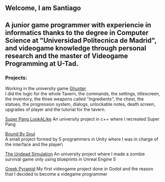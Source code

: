 ## Welcome, I am Santiago

A junior game programmer with experiencie in informatics thanks to the degree in Computer Science at "Universidad Politecnica de Madrid", and videogame knowledge through personal research and the master of Videogame Programming at U-Tad.
---
### Projects:

Working in the university game [Ghunter](https://store.steampowered.com/app/3156000/GHUNTER/)\
I did the logic for the whole Tavern, the commands, the settings, titlescreen, the inventory, the three weapons called "Ingredients", the chest, the statues, the progression system, dialogs, unlockable notes, death screen, upgrades of player and the tutorial for the tavern.

[Super Pang LookALike](https://github.com/ElCaballeroTrix/SuperPangLookALike)
  An university project in c++ where I recreated Super Pang

[Bound By Soul](https://github.com/IsFriskis/utad-unity-jam)\
  A small project formed by 5 programmers in Unity where I was in charge of the interface and the player\
  
[The Undead Simulation](https://github.com/ElCaballeroTrix/TheUndeadSimulation)
  An university project where I made a zombie survival game only using blueprints in Unreal Engine 5

[Greek Pyramid](https://github.com/ElCaballeroTrix/GreekPyramid)
  My first videogame project done in Godot and the reason that I decided to become a videgame programmer





